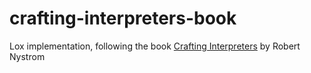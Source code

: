 # crafting-interpreters-book

Lox implementation, following the book [Crafting Interpreters](https://craftinginterpreters.com/) by Robert Nystrom

